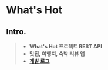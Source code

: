 # What's Hot

## Intro.
>- **What's Hot 프로젝트 REST API**
>- **맛집, 여행지, 숙박 리뷰 앱**
>- **[개발 로그](https://github.com/cojar/whats_hot_backend/blob/main/dev-log/DEV-LOG.md)**
